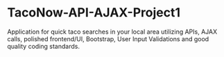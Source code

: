 # TacoNow-API-AJAX-Project1
Application for quick taco searches in your local area utilizing APIs, AJAX calls, polished frontend/UI, Bootstrap, User Input Validations and good quality coding standards.
